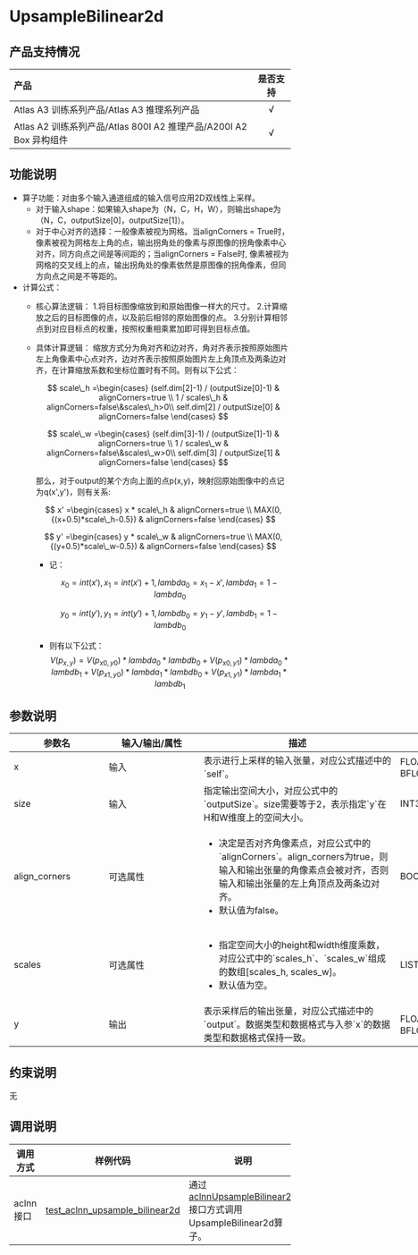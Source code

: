# UpsampleBilinear2d

## 产品支持情况

|产品             |  是否支持  |
|:-------------------------|:----------:|
|  <term>Atlas A3 训练系列产品/Atlas A3 推理系列产品</term>   |     √    |
|  <term>Atlas A2 训练系列产品/Atlas 800I A2 推理产品/A200I A2 Box 异构组件</term>     |     √    |

## 功能说明

- 算子功能：对由多个输入通道组成的输入信号应用2D双线性上采样。
  - 对于输入shape：如果输入shape为（N，C，H，W），则输出shape为（N，C，outputSize[0]，outputSize[1]）。
  - 对于中心对齐的选择：一般像素被视为网格。当alignCorners = True时，像素被视为网格左上角的点，输出拐角处的像素与原图像的拐角像素中心对齐，同方向点之间是等间距的；当alignCorners = False时, 像素被视为网格的交叉线上的点，输出拐角处的像素依然是原图像的拐角像素，但同方向点之间是不等距的。
- 计算公式：
  - 核心算法逻辑：
    1.将目标图像缩放到和原始图像一样大的尺寸。
    2.计算缩放之后的目标图像的点，以及前后相邻的原始图像的点。
    3.分别计算相邻点到对应目标点的权重，按照权重相乘累加即可得到目标点值。
  - 具体计算逻辑：
    缩放方式分为角对齐和边对齐，角对齐表示按照原始图片左上角像素中心点对齐，边对齐表示按照原始图片左上角顶点及两条边对齐，在计算缩放系数和坐标位置时有不同。则有以下公式：

    $$
    scale\_h =\begin{cases}
    (self.dim[2]-1) / (outputSize[0]-1) & alignCorners=true \\
    1 / scales\_h & alignCorners=false\&scales\_h>0\\
    self.dim[2] / outputSize[0] & alignCorners=false
    \end{cases}
    $$

    $$
    scale\_w =\begin{cases}
    (self.dim[3]-1) / (outputSize[1]-1) & alignCorners=true \\
    1 / scales\_w & alignCorners=false\&scales\_w>0\\
    self.dim[3] / outputSize[1] & alignCorners=false
    \end{cases}
    $$
   
    那么，对于output的某个方向上面的点p(x,y)，映射回原始图像中的点记为q(x',y')，则有关系: 
    
    $$
    x' =\begin{cases}
    x * scale\_h & alignCorners=true \\
    MAX(0,{(x+0.5)*scale\_h-0.5}) & alignCorners=false
    \end{cases}
    $$
    
    $$
    y' =\begin{cases}
    y * scale\_w & alignCorners=true \\
    MAX(0,{(y+0.5)*scale\_w-0.5}) & alignCorners=false
    \end{cases}
    $$
    
    - 记：
    
      $$
      x_{0} =int(x'),x_{1} =int(x')+1, lambda_{0} = x_{1}-x', lambda_{1} =   1-lambda_{0}
      $$

      $$
      y_{0} =int(y'),y_{1} =int(y')+1, lambdb_{0} = y_{1}-y', lambdb_{1} =   1-lambdb_{0}
      $$
   
    - 则有以下公式：
      $$
      {V(p_{x, y})} = {V(p_{x0, y0})} * {lambda_{0}} * {lambdb_{0}} + {V(p_{x0, y1})} * {lambda_{0}} * {lambdb_{1}} + {V(p_{x1, y0})} * {lambda_{1}} * {lambdb_{0}} + {V(p_{x1, y1})} * {lambda_{1}} * {lambdb_{1}}
      $$

## 参数说明

<table style="undefined;table-layout: fixed; width: 1005px"><colgroup>
  <col style="width: 170px">
  <col style="width: 170px">
  <col style="width: 352px">
  <col style="width: 213px">
  <col style="width: 100px">
  </colgroup>
  <thead>
    <tr>
      <th>参数名</th>
      <th>输入/输出/属性</th>
      <th>描述</th>
      <th>数据类型</th>
      <th>数据格式</th>
    </tr></thead>
  <tbody>
    <tr>
      <td>x</td>
      <td>输入</td>
      <td>表示进行上采样的输入张量，对应公式描述中的`self`。</td>
      <td>FLOAT32、FLOAT16、BFLOAT16</td>
      <td>ND</td><!--aclnn多增了一个NCHW-->
    </tr>
    <tr>
      <td>size</td>
      <td>输入</td><!--aclnn是必选输入-->
      <td>指定输出空间大小，对应公式中的`outputSize`。size需要等于2，表示指定`y`在H和W维度上的空间大小。</td><!--opdef中是否是2维不确定，这个参考的是aclnn，待确认-->
      <td>INT32</td>
      <td>-</td>
    </tr>
    <tr>
      <td>align_corners</td>
      <td>可选属性</td><!--aclnn是必选输入-->
      <td><ul><li>决定是否对齐角像素点，对应公式中的`alignCorners`。align_corners为true，则输入和输出张量的角像素点会被对齐，否则输入和输出张量的左上角顶点及两条边对齐。</li><li>默认值为false。</li></ul></td>
      <td>BOOL</td>
      <td>-</td>
    </tr>
    <tr>
      <td>scales</td>
      <td>可选属性</td><!--aclnn是必选输入-->
      <td><ul><li>指定空间大小的height和width维度乘数，对应公式中的`scales_h`、`scales_w`组成的数组[scales_h, scales_w]。</li><li>默认值为空。</li></ul></td>
      <td>LISTFLOAT</td>
      <td>-</td>
    </tr>
    <tr>
      <td>y</td>
      <td>输出</td>
      <td>表示采样后的输出张量，对应公式描述中的`output`。数据类型和数据格式与入参`x`的数据类型和数据格式保持一致。</td>
      <td>FLOAT32、FLOAT16、BFLOAT16</td>
      <td>ND</td>
    </tr>
  </tbody></table>


## 约束说明

无

## 调用说明

| 调用方式   | 样例代码           | 说明                                         |
| ---------------- | --------------------------- | --------------------------------------------------- |
| aclnn接口  | [test_aclnn_upsample_bilinear2d](examples/test_aclnn_upsample_bilinear2d.cpp) | 通过[aclnnUpsampleBilinear2d](docs/aclnnUpsampleBilinear2d.md)接口方式调用UpsampleBilinear2d算子。 |
<!--
| 图模式 | [test_geir_upsample_bilinear2d](examples/test_geir_upsample_bilinear2d.cpp)  | 通过[算子IR](op_graph/upsample_bilinear2d_proto.h)构图方式调用UpsampleBilinear2d算子。         |
-->